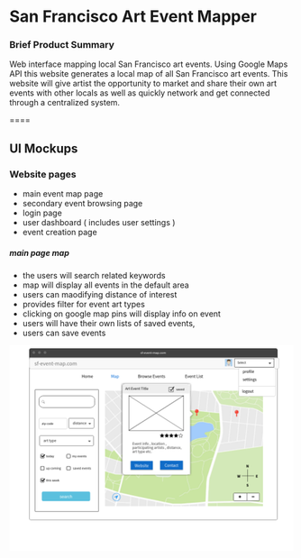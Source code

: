# San Francisco Art Event Mapper

### Brief Product Summary
Web interface mapping local San Francisco art events. Using Google Maps API this website generates a local map of all San Francisco art events. This website will give artist the opportunity to market and share their own art events with other locals as well as quickly network and get connected through a centralized system.

====

## UI Mockups
### Website pages

* main event map page
* secondary event browsing page 
* login page
* user dashboard ( includes user settings )
* event creation page

##### main page map
- the users will search related keywords
- map will display all events in the default area
- users can maodifying distance of interest
- provides filter for event art types 
- clicking on google map pins will display info on event
- users will have their own lists of saved events, 
- users can save events

![mockup](https://github.com/GandalfGrey123/sf-art-mapper/blob/master/read-me-docs/ui-mockup.png)
